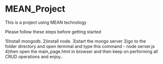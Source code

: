 # MEAN_Project
This is a project using MEAN technology

Please follow these steps before getting started

1)Install mongodb.
2)install node.
3)start the mongo server
3)go to the folder directory and open terminal and type this command - node server.js
4)then open the main_page.html in browser and then keep on performing all CRUD operations and enjoy..
